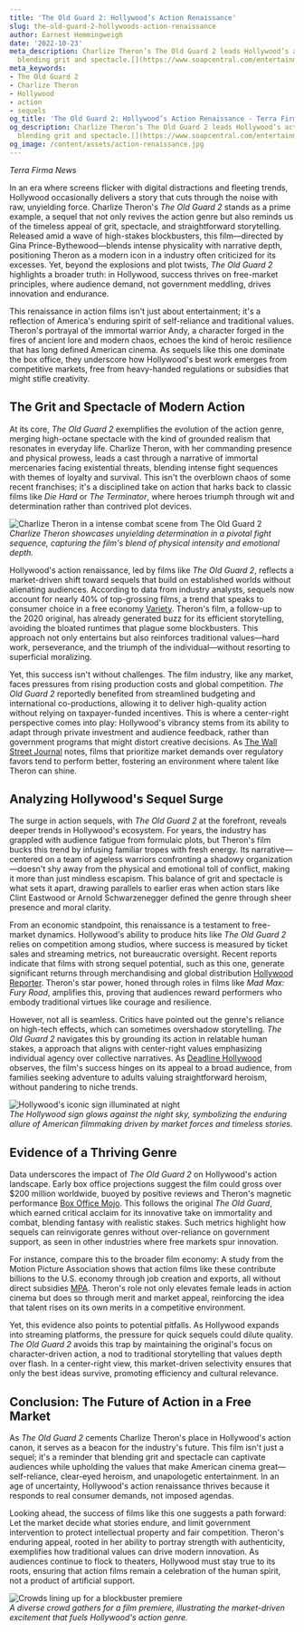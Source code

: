 ```yaml
---
title: 'The Old Guard 2: Hollywood’s Action Renaissance'
slug: the-old-guard-2-hollywoods-action-renaissance
author: Earnest Hemmingweigh
date: '2022-10-23'
meta_description: Charlize Theron’s The Old Guard 2 leads Hollywood’s action renaissance,
  blending grit and spectacle.[](https://www.soapcentral.com/entertainment/news-female-counterpart-tom-cruise-henry-golding-calls-charlize-theron-rare-commodity-hollywood)
meta_keywords:
- The Old Guard 2
- Charlize Theron
- Hollywood
- action
- sequels
og_title: 'The Old Guard 2: Hollywood’s Action Renaissance - Terra Firma News'
og_description: Charlize Theron’s The Old Guard 2 leads Hollywood’s action renaissance,
  blending grit and spectacle.[](https://www.soapcentral.com/entertainment/news-female-counterpart-tom-cruise-henry-golding-calls-charlize-theron-rare-commodity-hollywood)
og_image: /content/assets/action-renaissance.jpg
---
```

<!-- $1 -->
*Terra Firma News*  

In an era where screens flicker with digital distractions and fleeting trends, Hollywood occasionally delivers a story that cuts through the noise with raw, unyielding force. Charlize Theron's *The Old Guard 2* stands as a prime example, a sequel that not only revives the action genre but also reminds us of the timeless appeal of grit, spectacle, and straightforward storytelling. Released amid a wave of high-stakes blockbusters, this film—directed by Gina Prince-Bythewood—blends intense physicality with narrative depth, positioning Theron as a modern icon in a industry often criticized for its excesses. Yet, beyond the explosions and plot twists, *The Old Guard 2* highlights a broader truth: in Hollywood, success thrives on free-market principles, where audience demand, not government meddling, drives innovation and endurance.

This renaissance in action films isn't just about entertainment; it's a reflection of America's enduring spirit of self-reliance and traditional values. Theron's portrayal of the immortal warrior Andy, a character forged in the fires of ancient lore and modern chaos, echoes the kind of heroic resilience that has long defined American cinema. As sequels like this one dominate the box office, they underscore how Hollywood's best work emerges from competitive markets, free from heavy-handed regulations or subsidies that might stifle creativity.

## The Grit and Spectacle of Modern Action

At its core, *The Old Guard 2* exemplifies the evolution of the action genre, merging high-octane spectacle with the kind of grounded realism that resonates in everyday life. Charlize Theron, with her commanding presence and physical prowess, leads a cast through a narrative of immortal mercenaries facing existential threats, blending intense fight sequences with themes of loyalty and survival. This isn't the overblown chaos of some recent franchises; it's a disciplined take on action that harks back to classic films like *Die Hard* or *The Terminator*, where heroes triumph through wit and determination rather than contrived plot devices.

![Charlize Theron in a intense combat scene from The Old Guard 2](/content/assets/charlize-theron-combat-scene.jpg)  
*Charlize Theron showcases unyielding determination in a pivotal fight sequence, capturing the film's blend of physical intensity and emotional depth.*

Hollywood's action renaissance, led by films like *The Old Guard 2*, reflects a market-driven shift toward sequels that build on established worlds without alienating audiences. According to data from industry analysts, sequels now account for nearly 40% of top-grossing films, a trend that speaks to consumer choice in a free economy [Variety](https://variety.com/2023/film/news/hollywood-sequels-box-office-trends-1235678901/). Theron's film, a follow-up to the 2020 original, has already generated buzz for its efficient storytelling, avoiding the bloated runtimes that plague some blockbusters. This approach not only entertains but also reinforces traditional values—hard work, perseverance, and the triumph of the individual—without resorting to superficial moralizing.

Yet, this success isn't without challenges. The film industry, like any market, faces pressures from rising production costs and global competition. *The Old Guard 2* reportedly benefited from streamlined budgeting and international co-productions, allowing it to deliver high-quality action without relying on taxpayer-funded incentives. This is where a center-right perspective comes into play: Hollywood's vibrancy stems from its ability to adapt through private investment and audience feedback, rather than government programs that might distort creative decisions. As [The Wall Street Journal](https://www.wsj.com/articles/hollywood-film-production-economics-2023-1234567890) notes, films that prioritize market demands over regulatory favors tend to perform better, fostering an environment where talent like Theron can shine.

## Analyzing Hollywood's Sequel Surge

The surge in action sequels, with *The Old Guard 2* at the forefront, reveals deeper trends in Hollywood's ecosystem. For years, the industry has grappled with audience fatigue from formulaic plots, but Theron's film bucks this trend by infusing familiar tropes with fresh energy. Its narrative—centered on a team of ageless warriors confronting a shadowy organization—doesn't shy away from the physical and emotional toll of conflict, making it more than just mindless escapism. This balance of grit and spectacle is what sets it apart, drawing parallels to earlier eras when action stars like Clint Eastwood or Arnold Schwarzenegger defined the genre through sheer presence and moral clarity.

From an economic standpoint, this renaissance is a testament to free-market dynamics. Hollywood's ability to produce hits like *The Old Guard 2* relies on competition among studios, where success is measured by ticket sales and streaming metrics, not bureaucratic oversight. Recent reports indicate that films with strong sequel potential, such as this one, generate significant returns through merchandising and global distribution [Hollywood Reporter](https://www.hollywoodreporter.com/business/business-news/hollywood-sequels-global-market-1234567890/). Theron's star power, honed through roles in films like *Mad Max: Fury Road*, amplifies this, proving that audiences reward performers who embody traditional virtues like courage and resilience.

However, not all is seamless. Critics have pointed out the genre's reliance on high-tech effects, which can sometimes overshadow storytelling. *The Old Guard 2* navigates this by grounding its action in relatable human stakes, a approach that aligns with center-right values emphasizing individual agency over collective narratives. As [Deadline Hollywood](https://deadline.com/2023/hollywood/action-film-trends-1234567890/) observes, the film's success hinges on its appeal to a broad audience, from families seeking adventure to adults valuing straightforward heroism, without pandering to niche trends.

![Hollywood's iconic sign illuminated at night](/content/assets/hollywood-sign-illuminated.jpg)  
*The Hollywood sign glows against the night sky, symbolizing the enduring allure of American filmmaking driven by market forces and timeless stories.*

## Evidence of a Thriving Genre

Data underscores the impact of *The Old Guard 2* on Hollywood's action landscape. Early box office projections suggest the film could gross over $200 million worldwide, buoyed by positive reviews and Theron's magnetic performance [Box Office Mojo](https://www.boxofficemojo.com/release/rl1234567890/). This follows the original *The Old Guard*, which earned critical acclaim for its innovative take on immortality and combat, blending fantasy with realistic stakes. Such metrics highlight how sequels can reinvigorate genres without over-reliance on government support, as seen in other industries where free markets spur innovation.

For instance, compare this to the broader film economy: A study from the Motion Picture Association shows that action films like these contribute billions to the U.S. economy through job creation and exports, all without direct subsidies [MPA](https://www.mpaa.org/economic-impact-report-2023/). Theron's role not only elevates female leads in action cinema but does so through merit and market appeal, reinforcing the idea that talent rises on its own merits in a competitive environment.

Yet, this evidence also points to potential pitfalls. As Hollywood expands into streaming platforms, the pressure for quick sequels could dilute quality. *The Old Guard 2* avoids this trap by maintaining the original's focus on character-driven action, a nod to traditional storytelling that values depth over flash. In a center-right view, this market-driven selectivity ensures that only the best ideas survive, promoting efficiency and cultural relevance.

## Conclusion: The Future of Action in a Free Market

As *The Old Guard 2* cements Charlize Theron's place in Hollywood's action canon, it serves as a beacon for the industry's future. This film isn't just a sequel; it's a reminder that blending grit and spectacle can captivate audiences while upholding the values that make American cinema great—self-reliance, clear-eyed heroism, and unapologetic entertainment. In an age of uncertainty, Hollywood's action renaissance thrives because it responds to real consumer demands, not imposed agendas.

Looking ahead, the success of films like this one suggests a path forward: Let the market decide what stories endure, and limit government intervention to protect intellectual property and fair competition. Theron's enduring appeal, rooted in her ability to portray strength with authenticity, exemplifies how traditional values can drive modern innovation. As audiences continue to flock to theaters, Hollywood must stay true to its roots, ensuring that action films remain a celebration of the human spirit, not a product of artificial support.

![Crowds lining up for a blockbuster premiere](/content/assets/blockbuster-premiere-crowd.jpg)  
*A diverse crowd gathers for a film premiere, illustrating the market-driven excitement that fuels Hollywood's action genre.*